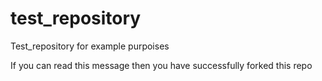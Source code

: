 # test_repository
Test_repository for example purpoises


If you can read this message then you have successfully forked this repo

